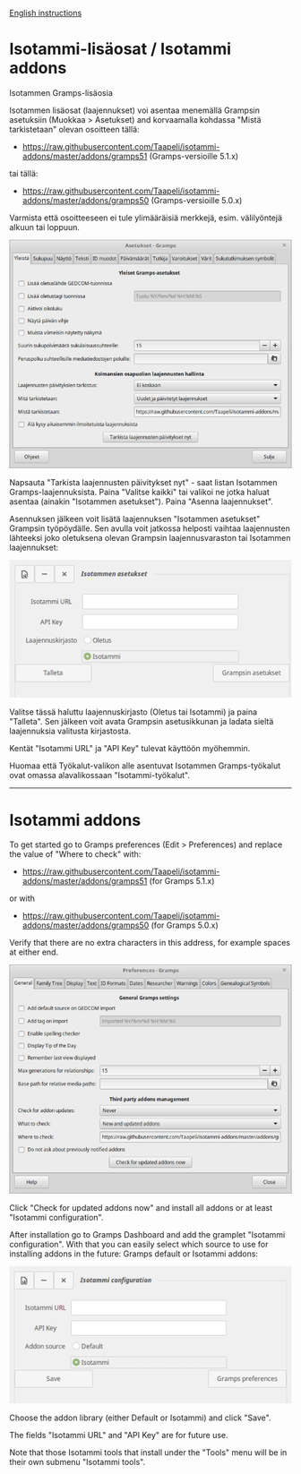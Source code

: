 [English instructions](#isotammi-addons)

# Isotammi-lisäosat / Isotammi addons
Isotammen Gramps-lisäosia 

Isotammen lisäosat (laajennukset) voi asentaa menemällä Grampsin asetuksiin  (Muokkaa > Asetukset) and korvaamalla kohdassa "Mistä tarkistetaan" olevan osoitteen tällä:

* https://raw.githubusercontent.com/Taapeli/isotammi-addons/master/addons/gramps51
(Gramps-versioille 5.1.x)

tai tällä:

* https://raw.githubusercontent.com/Taapeli/isotammi-addons/master/addons/gramps50
(Gramps-versioille 5.0.x)

Varmista että osoitteeseen ei tule ylimääräisiä merkkejä, esim. välilyöntejä alkuun tai loppuun.

![Asetukset](Asetukset.png)

Napsauta "Tarkista laajennusten päivitykset nyt" - saat listan Isotammen Gramps-laajennuksista. Paina "Valitse kaikki" tai valikoi ne jotka haluat asentaa (ainakin "Isotammen asetukset"). Paina "Asenna laajennukset".

Asennuksen jälkeen voit lisätä laajennuksen "Isotammen asetukset" Grampsin työpöydälle. Sen avulla voit jatkossa helposti vaihtaa laajennusten lähteeksi joko oletuksena olevan Grampsin laajennusvaraston tai Isotammen laajennukset:

![Isotammi-asetukset](Isotammi-asetukset.png)

Valitse tässä haluttu laajennuskirjasto (Oletus tai Isotammi) ja paina "Talleta". Sen jälkeen voit avata Grampsin asetusikkunan ja ladata sieltä laajennuksia valitusta kirjastosta.

Kentät "Isotammi URL" ja "API Key" tulevat käyttöön myöhemmin.

Huomaa että Työkalut-valikon alle asentuvat Isotammen Gramps-työkalut ovat omassa alavalikossaan "Isotammi-työkalut".

----------------------
# Isotammi addons

To get started go to Gramps preferences (Edit > Preferences) and replace the value of "Where to check" with:

* https://raw.githubusercontent.com/Taapeli/isotammi-addons/master/addons/gramps51
(for Gramps 5.1.x)

or with

* https://raw.githubusercontent.com/Taapeli/isotammi-addons/master/addons/gramps50
(for Gramps 5.0.x)

Verify that there are no extra characters in this address, for example spaces at either end.

![Preferences](Preferences.png)

Click "Check for updated addons now" and install all addons or at least "Isotammi configuration".

After installation go to Gramps Dashboard and add the gramplet "Isotammi configuration". With that you can easily select which source to use for installing addons in the future: Gramps default or Isotammi addons:

![Isotammi config](Isotammi-config.png)

Choose the addon library (either Default or Isotammi) and click "Save".

The fields "Isotammi URL" and "API Key" are for future use.

Note that those Isotammi tools that install under the "Tools" menu will be in their own submenu "Isotammi tools".

